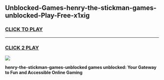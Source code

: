 
## Unblocked-Games-henry-the-stickman-games-unblocked-Play-Free-x1xig
<h3>
<a href="https://premium76.site?title=henry-the-stickman-games-unblocked&ref=17A">CLICK TO PLAY</a></h3>
<hr>

<h3>
<a href="https://premium76.site?title=henry-the-stickman-games-unblocked&ref=17A">CLICK 2 PLAY</a>
  
</h3>

<a href="https://premium76.site?title=henry-the-stickman-games-unblocked&ref=17A"><img src="https://clearcache.store/games.png"></a>


**henry-the-stickman-games-unblocked games unblocked: Your Gateway to Fun and Accessible Online Gaming**
